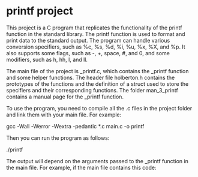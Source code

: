 # printf project

This project is a C program that replicates the functionality of the printf function in the standard library. The printf function is used to format and print data to the standard output. The program can handle various conversion specifiers, such as %c, %s, %d, %i, %u, %x, %X, and %p. It also supports some flags, such as -, +, space, #, and 0, and some modifiers, such as h, hh, l, and ll.

The main file of the project is _printf.c, which contains the _printf function and some helper functions. The header file holberton.h contains the prototypes of the functions and the definition of a struct used to store the specifiers and their corresponding functions. The folder man_3_printf contains a manual page for the _printf function.

To use the program, you need to compile all the .c files in the project folder and link them with your main file. For example:

gcc -Wall -Werror -Wextra -pedantic *.c main.c -o printf

Then you can run the program as follows:

./printf

The output will depend on the arguments passed to the _printf function in the main file. For example, if the main file contains this code:

